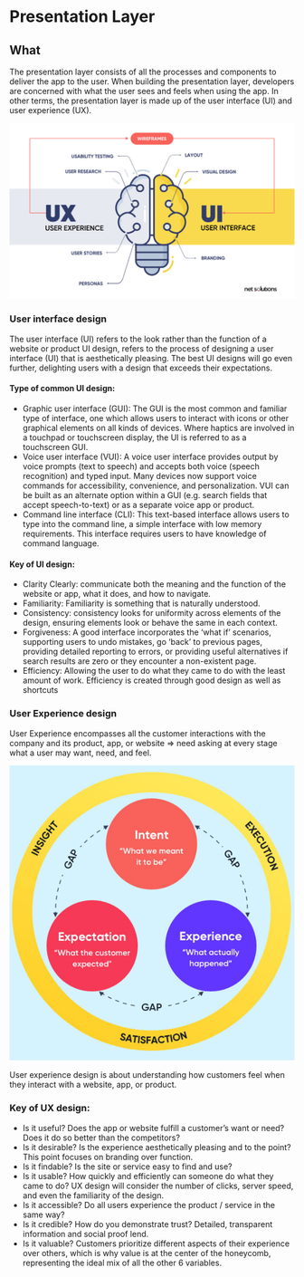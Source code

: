 # Presentation Layer 
## What
The presentation layer consists of all the processes and components to deliver the app to the user. When building the presentation layer, developers are concerned with what the user sees and feels when using the app. In other terms, the presentation layer is made up of the user interface (UI) and user experience (UX).

![](./images/presentationLayer/uiux.png)

### User interface design
The user interface (UI) refers to the look rather than the function of a website or product
UI design, refers to the process of designing a user interface (UI) that is aesthetically pleasing. The best UI designs will go even further, delighting users with a design that exceeds their expectations.
#### Type of common UI design:
- Graphic user interface (GUI): The GUI is the most common and familiar type of interface, one which allows users to interact with icons or other graphical elements on all kinds of devices. Where haptics are involved in a touchpad or touchscreen display, the UI is referred to as a touchscreen GUI.
- Voice user interface (VUI): A voice user interface provides output by voice prompts (text to speech) and accepts both voice (speech recognition) and typed input. Many devices now support voice commands for accessibility, convenience, and personalization. VUI can be built as an alternate option within a GUI (e.g. search fields that accept speech-to-text) or as a separate voice app or product.
- Command line interface (CLI): This text-based interface allows users to type into the command line, a simple interface with low memory requirements. This interface requires users to have knowledge of command language.
#### Key of UI design:
- Clarity Clearly: communicate both the meaning and the function of the website or app, what it does, and how to navigate.
- Familiarity: Familiarity is something that is naturally understood.
- Consistency: consistency looks for uniformity across elements of the design, ensuring elements look or behave the same in each context.
- Forgiveness: A good interface incorporates the ‘what if’ scenarios, supporting users to undo mistakes, go ‘back’ to previous pages, providing detailed reporting to errors, or providing useful alternatives if search results are zero or they encounter a non-existent page.
- Efficiency: Allowing the user to do what they came to do with the least amount of work. Efficiency is created through good design as well as shortcuts
### User Experience design
User Experience encompasses all the customer interactions with the company and its product, app, or website => need asking at every stage what a user may want, need, and feel.

![](./images/presentationLayer/ux.png)

User experience design is about understanding how customers feel when they interact with a website, app, or product.
### Key of UX design:
- Is it useful? Does the app or website fulfill a customer’s want or need? Does it do so better than the competitors?
- Is it desirable? Is the experience aesthetically pleasing and to the point? This point focuses on branding over function.
- Is it findable? Is the site or service easy to find and use?
- Is it usable? How quickly and efficiently can someone do what they came to do? UX design will consider the number of clicks, server speed, and even the familiarity of the design.
- Is it accessible? Do all users experience the product / service in the same way?
- Is it credible? How do you demonstrate trust? Detailed, transparent information and social proof lend.
- Is it valuable? Customers prioritize different aspects of their experience over others, which is why value is at the center of the honeycomb, representing the ideal mix of all the other 6 variables.